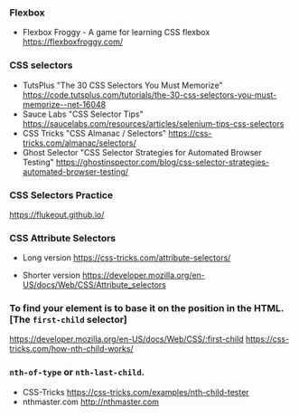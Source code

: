 ### Flexbox
- Flexbox Froggy - A game for learning CSS flexbox https://flexboxfroggy.com/


### CSS selectors
- TutsPlus "The 30 CSS Selectors You Must Memorize"
https://code.tutsplus.com/tutorials/the-30-css-selectors-you-must-memorize--net-16048
- Sauce Labs "CSS Selector Tips"
https://saucelabs.com/resources/articles/selenium-tips-css-selectors
- CSS Tricks "CSS Almanac / Selectors"
https://css-tricks.com/almanac/selectors/
- Ghost Selector "CSS Selector Strategies for Automated Browser Testing"
https://ghostinspector.com/blog/css-selector-strategies-automated-browser-testing/


### CSS Selectors Practice
https://flukeout.github.io/

### CSS Attribute Selectors
- Long version
https://css-tricks.com/attribute-selectors/

- Shorter version
https://developer.mozilla.org/en-US/docs/Web/CSS/Attribute_selectors

### To find your element is to base it on the position in the HTML. [The `first-child` selector]
https://developer.mozilla.org/en-US/docs/Web/CSS/:first-child
https://css-tricks.com/how-nth-child-works/

### `nth-of-type` or `nth-last-child`. 
- CSS-Tricks 
https://css-tricks.com/examples/nth-child-tester 
- nthmaster.com
http://nthmaster.com

